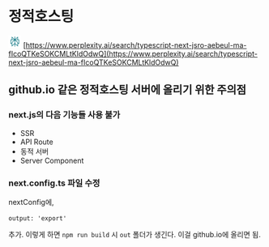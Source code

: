# 정적호스팅

![](../images/perplexity.png)
[https://www.perplexity.ai/search/typescript-next-jsro-aebeul-ma-fIcoQTKeSOKCMLtKldOdwQ](https://www.perplexity.ai/search/typescript-next-jsro-aebeul-ma-fIcoQTKeSOKCMLtKldOdwQ)

## github.io 같은 정적호스팅 서버에 올리기 위한 주의점

### next.js의 다음 기능들 사용 불가
- SSR
- API Route
- 동적 서버
- Server Component


### next.config.ts 파일 수정
nextConfig에, 

```
output: 'export'
```

추가. 이렇게 하면 `npm run build` 시 `out` 폴더가 생긴다. 이걸 github.io에 올리면 됨.